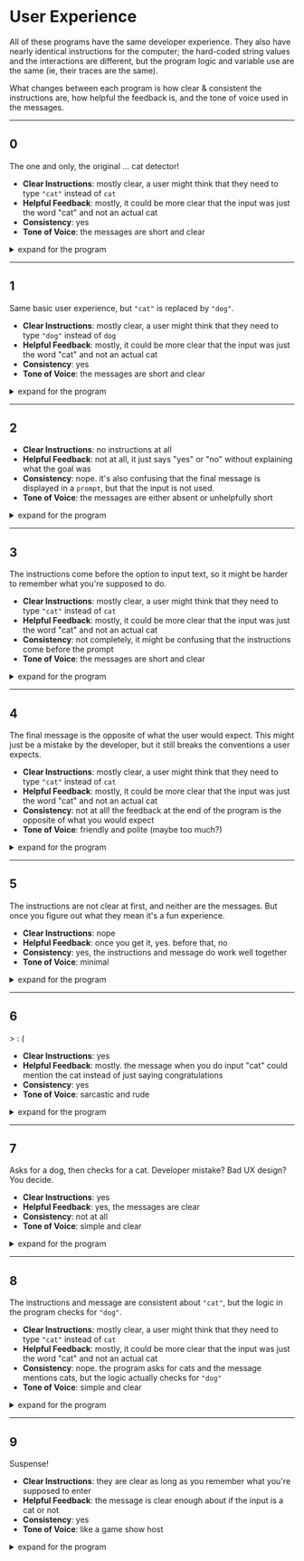 # User Experience

All of these programs have the same developer experience. They also have nearly
identical instructions for the computer; the hard-coded string values and the
interactions are different, but the program logic and variable use are the same
(ie, their traces are the same).

What changes between each program is how clear & consistent the instructions
are, how helpful the feedback is, and the tone of voice used in the messages.

---

## 0

The one and only, the original ... cat detector!

- **Clear Instructions**: mostly clear, a user might think that they need to
  type `"cat"` instead of `cat`
- **Helpful Feedback**: mostly, it could be more clear that the input was just
  the word "cat" and not an actual cat
- **Consistency**: yes
- **Tone of Voice**: the messages are short and clear

<details>
<summary>expand for the program</summary>
<br>

```js
'use strict';

/* The Cat Detector

  This programs prompts the user to input a cat,
  and lets them know if they did input a cat or not.

  Data In:
    Any string

  Data Out:
    A string describing if the user's input was "cat" or not

*/

// --- gather user input ---

let input = null;
while (input === null) {
  input = prompt('please enter "cat"');
}

// --- create a message ---

let message = '';
if (input !== 'cat') {
  message = '"' + input + '" is not a cat';
} else {
  message = 'thank you for the cat';
}

// --- display the message for the user ---

alert(message);
```

</details>

---

## 1

Same basic user experience, but `"cat"` is replaced by `"dog"`.

- **Clear Instructions**: mostly clear, a user might think that they need to
  type `"dog"` instead of `dog`
- **Helpful Feedback**: mostly, it could be more clear that the input was just
  the word "cat" and not an actual cat
- **Consistency**: yes
- **Tone of Voice**: the messages are short and clear

<details>
<summary>expand for the program</summary>
<br>

```js
'use strict';

// --- gather user input ---

let input = null;
while (input === null) {
  input = prompt('please enter "dog"');
}

// --- create a message ---

let message = '';
if (input !== 'dog') {
  message = '"' + input + '" is not a dog';
} else {
  message = 'thank you for the dog';
}

// --- display the message for the user ---

alert(message);
```

</details>

---

## 2

- **Clear Instructions**: no instructions at all
- **Helpful Feedback**: not at all, it just says "yes" or "no" without
  explaining what the goal was
- **Consistency**: nope. it's also confusing that the final message is displayed
  in a `prompt`, but that the input is not used.
- **Tone of Voice**: the messages are either absent or unhelpfully short

<details>
<summary>expand for the program</summary>
<br>

```js
'use strict';

// --- gather user input ---

let input = null;
while (input === null) {
  input = prompt('');
}

// --- create a message ---

let message = '';
if (input !== 'cat') {
  message = 'no';
} else {
  message = 'yes';
}

// --- display the message for the user ---

prompt(message);
```

</details>

---

## 3

The instructions come before the option to input text, so it might be harder to
remember what you're supposed to do.

- **Clear Instructions**: mostly clear, a user might think that they need to
  type `"cat"` instead of `cat`
- **Helpful Feedback**: mostly, it could be more clear that the input was just
  the word "cat" and not an actual cat
- **Consistency**: not completely, it might be confusing that the instructions
  come before the prompt
- **Tone of Voice**: the messages are short and clear

<details>
<summary>expand for the program</summary>
<br>

```js
'use strict';

// --- gather user input ---

let input = null;
while (input === null) {
  alert('please enter "cat"');
  input = prompt('');
}

// --- create a message ---

let message = '';
if (input !== 'cat') {
  message = '"' + input + '" is not a cat';
} else {
  message = 'thank you for the cat';
}

// --- display the message for the user ---

alert(message);
```

</details>

---

## 4

The final message is the opposite of what the user would expect. This might just
be a mistake by the developer, but it still breaks the conventions a user
expects.

- **Clear Instructions**: mostly clear, a user might think that they need to
  type `"cat"` instead of `cat`
- **Helpful Feedback**: mostly, it could be more clear that the input was just
  the word "cat" and not an actual cat
- **Consistency**: not at all! the feedback at the end of the program is the
  opposite of what you would expect
- **Tone of Voice**: friendly and polite (maybe too much?)

<details>
<summary>expand for the program</summary>
<br>

```js
'use strict';

// --- gather user input ---

let input = null;
while (input === null) {
  input = prompt(
    'Hello! Welcome to the Cat Detector. \n\nPlease enter "cat", cats make everything better.',
  );
}

// --- create a message ---

let message = '';
if (input !== 'cat') {
  message = 'Thank you for the cat! \n\nWe hope you have a fabulous day.';
} else {
  message =
    '"' +
    input +
    '" is not a cat. \n\nThat\'s not a problem, you can always try again!';
}

// --- display the message for the user ---

alert(message);
```

</details>

---

## 5

The instructions are not clear at first, and neither are the messages. But once
you figure out what they mean it's a fun experience.

- **Clear Instructions**: nope
- **Helpful Feedback**: once you get it, yes. before that, no
- **Consistency**: yes, the instructions and message do work well together
- **Tone of Voice**: minimal

<details>
<summary>expand for the program</summary>
<br>

```js
'use strict';

// --- gather user input ---

let input = null;
while (input === null) {
  input = prompt('cat');
}

// --- create a message ---

let message = '';
if (input !== 'cat') {
  message = ':(';
} else {
  message = ':)';
}

// --- display the message for the user ---

alert(message);
```

</details>

---

## 6

\> : (

- **Clear Instructions**: yes
- **Helpful Feedback**: mostly. the message when you do input "cat" could
  mention the cat instead of just saying congratulations
- **Consistency**: yes
- **Tone of Voice**: sarcastic and rude

<details>
<summary>expand for the program</summary>
<br>

```js
'use strict';

// --- gather user input ---

let input = null;
while (input === null) {
  input = prompt('type "cat" and press "enter"');
}

// --- create a message ---

let message = '';
if (input !== 'cat') {
  message = 'are you stupid? "' + input + '" is not a cat.';
} else {
  message = 'so you can read, congratulations.';
}

// --- display the message for the user ---

alert(message);
```

</details>

---

## 7

Asks for a dog, then checks for a cat. Developer mistake? Bad UX design? You
decide.

- **Clear Instructions**: yes
- **Helpful Feedback**: yes, the messages are clear
- **Consistency**: not at all
- **Tone of Voice**: simple and clear

<details>
<summary>expand for the program</summary>
<br>

```js
'use strict';

// --- gather user input ---

let input = null;
while (input === null) {
  input = prompt('please enter "dog"');
}

// --- create a message ---

let message = '';
if (input !== 'cat') {
  message = '"' + input + '" is not a cat';
} else {
  message = 'thank you for the cat';
}

// --- display the message for the user ---

alert(message);
```

</details>

---

## 8

The instructions and message are consistent about `"cat"`, but the logic in the
program checks for `"dog"`.

- **Clear Instructions**: mostly clear, a user might think that they need to
  type `"cat"` instead of `cat`
- **Helpful Feedback**: mostly, it could be more clear that the input was just
  the word "cat" and not an actual cat
- **Consistency**: nope. the program asks for cats and the message mentions
  cats, but the logic actually checks for `"dog"`
- **Tone of Voice**: simple and clear

<details>
<summary>expand for the program</summary>
<br>

```js
'use strict';

// --- gather user input ---

let input = null;
while (input === null) {
  input = prompt('please enter "cat"');
}

// --- create a message ---

let message = '';
if (input !== 'dog') {
  message = '"' + input + '" is not a cat';
} else {
  message = 'thank you for the cat';
}

// --- display the message for the user ---

alert(message);
```

</details>

---

## 9

Suspense!

- **Clear Instructions**: they are clear as long as you remember what you're
  supposed to enter
- **Helpful Feedback**: the message is clear enough about if the input is a cat
  or not
- **Consistency**: yes
- **Tone of Voice**: like a game show host

<details>
<summary>expand for the program</summary>
<br>

```js
'use strict';

// --- gather user input ---

let input = null;
while (input === null) {
  alert('please');
  alert('enter');
  alert('"cat"');
  alert('...');
  input = prompt('now!');
}

// --- create a message ---

let message = '';
if (input !== 'cat') {
  message = '"' + input + '" is not a cat';
} else {
  message = 'thank you for the cat';
}

// --- display the message for the user ---

alert('ready for your results?');
alert('are you sure?');
alert('...');
alert(message);
alert('all done!');
```

</details>
